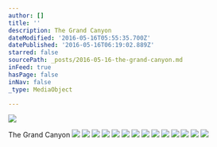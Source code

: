 ```yaml
---
author: []
title: ''
description: The Grand Canyon
dateModified: '2016-05-16T05:55:35.700Z'
datePublished: '2016-05-16T06:19:02.889Z'
starred: false
sourcePath: _posts/2016-05-16-the-grand-canyon.md
inFeed: true
hasPage: false
inNav: false
_type: MediaObject

---
```

![](https://the-grid-user-content.s3-us-west-2.amazonaws.com/5230b767-7476-4bf2-aafe-b43e8e1899d9.jpg)

The Grand Canyon
![](https://the-grid-user-content.s3-us-west-2.amazonaws.com/8192b048-cb50-4d98-a58a-208aafca310e.jpg)
![](https://the-grid-user-content.s3-us-west-2.amazonaws.com/26678b89-82ac-42e7-9112-e4aba3814623.jpg)
![](https://the-grid-user-content.s3-us-west-2.amazonaws.com/0b24ea78-5bc7-4f69-8dce-7390d3f32f82.jpg)
![](https://the-grid-user-content.s3-us-west-2.amazonaws.com/fb10c946-7609-470c-acfe-01c2126abd1d.jpg)
![](https://the-grid-user-content.s3-us-west-2.amazonaws.com/1302334f-ba85-4740-b465-004b16475430.jpg)
![](https://the-grid-user-content.s3-us-west-2.amazonaws.com/c46dbd83-0892-43ce-81ed-09b2701b4a00.jpg)
![](https://the-grid-user-content.s3-us-west-2.amazonaws.com/8b8e4dae-a85d-418a-99d1-d2e390a53b0b.jpg)
![](https://the-grid-user-content.s3-us-west-2.amazonaws.com/14989c16-36ca-4bf6-a488-a55494fa781a.jpg)
![](https://the-grid-user-content.s3-us-west-2.amazonaws.com/4c7f37a0-9203-4b56-9249-e5459e59f912.jpg)
![](https://the-grid-user-content.s3-us-west-2.amazonaws.com/0b6141fb-dc7b-4c08-bcd7-b0f851d0067c.jpg)
![](https://the-grid-user-content.s3-us-west-2.amazonaws.com/04d7818d-7a76-45ce-a5ae-0a6ec9db2d01.jpg)
![](https://the-grid-user-content.s3-us-west-2.amazonaws.com/8c9e2aba-266a-4c19-9c65-546e234d0e14.jpg)
![](https://the-grid-user-content.s3-us-west-2.amazonaws.com/9200845e-3969-4cd7-884b-c21b043466a2.jpg)
![](https://the-grid-user-content.s3-us-west-2.amazonaws.com/619a0d81-0ac5-49ba-93da-122e8631bf25.jpg)